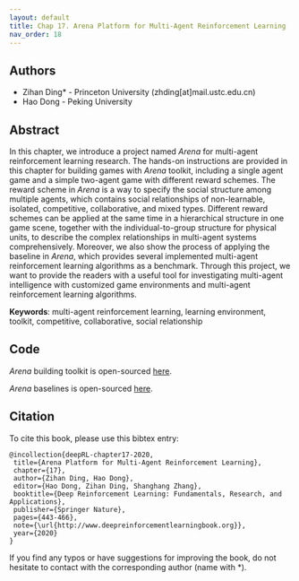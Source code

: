 ```yaml
---
layout: default
title: Chap 17. Arena Platform for Multi-Agent Reinforcement Learning
nav_order: 18
---
```


## Authors

- Zihan Ding* - Princeton University (zhding[at]mail.ustc.edu.cn)
- Hao Dong - Peking University 

## Abstract

In this chapter, we introduce a project named *Arena* for multi-agent reinforcement learning research. The hands-on instructions are provided in this chapter for building games with *Arena* toolkit, including a single agent game and a simple two-agent game with different reward schemes. The reward scheme in *Arena* is a way to specify the social structure among multiple agents, which contains social relationships of non-learnable, isolated, competitive, collaborative, and mixed types. Different reward schemes can be applied at the same time in a hierarchical structure in one game scene, together with the individual-to-group structure for physical units, to describe the complex relationships in multi-agent systems comprehensively. Moreover, we also show the process of applying the baseline in *Arena*, which provides several implemented multi-agent reinforcement learning algorithms as a benchmark. Through this project, we want to provide the readers with a useful tool for investigating multi-agent intelligence with customized game environments and multi-agent reinforcement learning algorithms. 

**Keywords**: multi-agent reinforcement learning, learning environment, toolkit, competitive, collaborative, social relationship

## Code 

*Arena* building toolkit is open-sourced [here](https://github.com/YuhangSong/Arena-BuildingToolkit).

*Arena* baselines is open-sourced [here](https://github.com/YuhangSong/Arena-Baselines).

## Citation

To cite this book, please use this bibtex entry:

```
@incollection{deepRL-chapter17-2020,
 title={Arena Platform for Multi-Agent Reinforcement Learning},
 chapter={17},
 author={Zihan Ding, Hao Dong},
 editor={Hao Dong, Zihan Ding, Shanghang Zhang},
 booktitle={Deep Reinforcement Learning: Fundamentals, Research, and Applications},
 publisher={Springer Nature},
 pages={443-466},
 note={\url{http://www.deepreinforcementlearningbook.org}},
 year={2020}
}
```



If you find any typos or have suggestions for improving the book, do not hesitate to contact with the corresponding author (name with *).